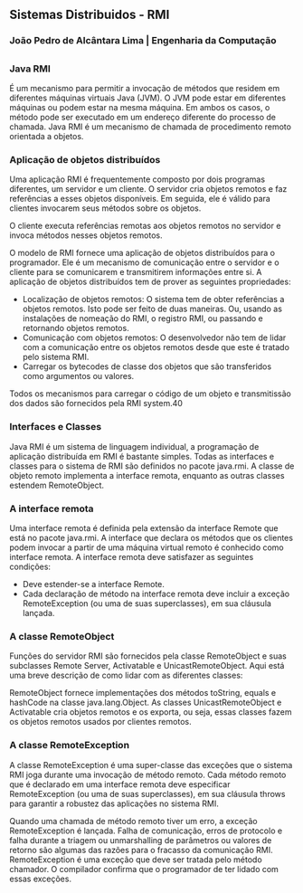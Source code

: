 ## Sistemas Distribuidos - RMI

### João Pedro de Alcântara Lima | Engenharia da Computação

##

### Java RMI 

É um mecanismo para permitir a invocação de métodos que residem em diferentes máquinas virtuais Java (JVM). 
O JVM pode estar em diferentes máquinas ou podem estar na mesma máquina. Em ambos os casos, o método pode ser executado em um endereço diferente do processo de chamada. 
Java RMI é um mecanismo de chamada de procedimento remoto orientada a objetos.

### Aplicação de objetos distribuídos
Uma aplicação RMI é frequentemente composto por dois programas diferentes, um servidor e um cliente. O servidor cria objetos remotos e faz referências a esses objetos disponíveis. Em seguida, ele é válido para clientes invocarem seus métodos sobre os objetos.

O cliente executa referências remotas aos objetos remotos no servidor e invoca métodos nesses objetos remotos.

O modelo de RMI fornece uma aplicação de objetos distribuídos para o programador. Ele é um mecanismo de comunicação entre o servidor e o cliente para se comunicarem e transmitirem informações entre si. A aplicação de objetos distribuídos tem de prover as seguintes propriedades:

<ul>
  <li>Localização de objetos remotos: O sistema tem de obter referências a objetos remotos. Isto pode ser feito de duas maneiras. Ou, usando as instalações de nomeação do RMI, o registro RMI, ou passando e retornando objetos remotos.</li>
  <li>Comunicação com objetos remotos: O desenvolvedor não tem de lidar com a comunicação entre os objetos remotos desde que este é tratado pelo sistema RMI.</li>
  <li>Carregar os bytecodes de classe dos objetos que são transferidos como argumentos ou valores.</li>
</ul>

Todos os mecanismos para carregar o código de um objeto e transmitissão dos dados são fornecidos pela RMI system.40

### Interfaces e Classes
Java RMI é um sistema de linguagem individual, a programação de aplicação distribuída em RMI é bastante simples. Todas as interfaces e classes para o sistema de RMI são definidos no pacote java.rmi. A classe de objeto remoto implementa a interface remota, enquanto as outras classes estendem RemoteObject.

### A interface remota
Uma interface remota é definida pela extensão da interface Remote que está no pacote java.rmi. A interface que declara os métodos que os clientes podem invocar a partir de uma máquina virtual remoto é conhecido como interface remota. A interface remota deve satisfazer as seguintes condições:

<ul>
  <li>Deve estender-se a interface Remote.</li>
  <li>Cada declaração de método na interface remota deve incluir a exceção RemoteException (ou uma de suas superclasses), em sua cláusula lançada.</li>
</ul>

### A classe RemoteObject
Funções do servidor RMI são fornecidos pela classe RemoteObject e suas subclasses Remote Server, Activatable e UnicastRemoteObject. Aqui está uma breve descrição de como lidar com as diferentes classes:

RemoteObject fornece implementações dos métodos toString, equals e hashCode na classe java.lang.Object.
As classes UnicastRemoteObject e Activatable cria objetos remotos e os exporta, ou seja, essas classes fazem os objetos remotos usados por clientes remotos.

### A classe RemoteException
A classe RemoteException é uma super-classe das exceções que o sistema RMI joga durante uma invocação de método remoto. Cada método remoto que é declarado em uma interface remota deve especificar RemoteException (ou uma de suas superclasses), em sua cláusula throws para garantir a robustez das aplicações no sistema RMI.

Quando uma chamada de método remoto tiver um erro, a exceção RemoteException é lançada. Falha de comunicação, erros de protocolo e falha durante a triagem ou unmarshalling de parâmetros ou valores de retorno são algumas das razões para o fracasso da comunicação RMI. RemoteException é uma exceção que deve ser tratada pelo método chamador. O compilador confirma que o programador de ter lidado com essas exceções.
